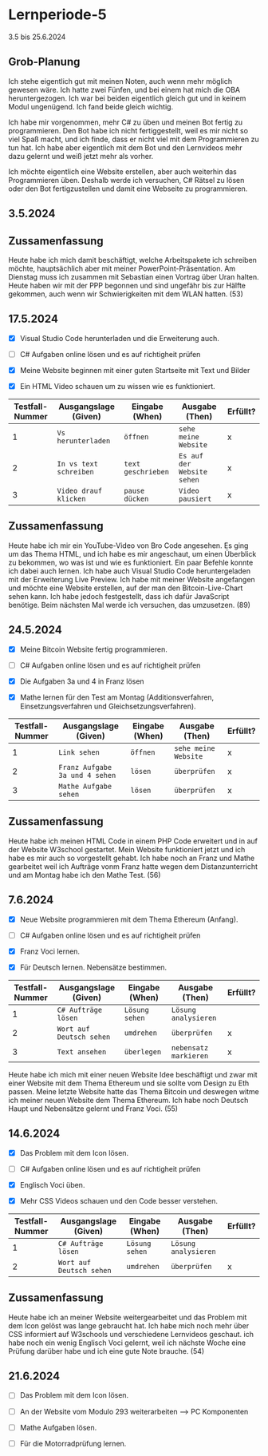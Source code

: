 # Lernperiode-5

3.5 bis 25.6.2024

## Grob-Planung

Ich stehe eigentlich gut mit meinen Noten, auch wenn mehr möglich gewesen wäre. Ich hatte zwei Fünfen, und bei einem hat mich die OBA heruntergezogen. Ich war bei beiden eigentlich gleich gut und in keinem Modul ungenügend. Ich fand beide gleich wichtig.

Ich habe mir vorgenommen, mehr C# zu üben und meinen Bot fertig zu programmieren. Den Bot habe ich nicht fertiggestellt, weil es mir nicht so viel Spaß macht, und ich finde, dass er nicht viel mit dem Programmieren zu tun hat. Ich habe aber eigentlich mit dem Bot und den Lernvideos mehr dazu gelernt und weiß jetzt mehr als vorher.

Ich möchte eigentlich eine Website erstellen, aber auch weiterhin das Programmieren üben. Deshalb werde ich versuchen, C# Rätsel zu lösen oder den Bot fertigzustellen und damit eine Webseite zu programmieren.



## 3.5.2024


## Zussamenfassung

Heute habe ich mich damit beschäftigt, welche Arbeitspakete ich schreiben möchte, hauptsächlich aber mit meiner PowerPoint-Präsentation. Am Dienstag muss ich zusammen mit Sebastian einen Vortrag über Uran halten. Heute haben wir mit der PPP begonnen und sind ungefähr bis zur Hälfte gekommen, auch wenn wir Schwierigkeiten mit dem WLAN hatten. (53)




## 17.5.2024

- [x] Visual Studio Code herunterladen und die Erweiterung auch.
- [ ] C# Aufgaben online lösen und es auf richtigheit prüfen
- [x] Meine Website beginnen mit einer guten Startseite mit Text und Bilder
- [x] Ein HTML Video schauen um zu wissen wie es funktioniert.


| Testfall-Nummer |	Ausgangslage (Given) |	Eingabe (When) |	Ausgabe (Then) |	Erfüllt? |
| --------------- | ------------------- | --------------- | ---------------- | -------- |
|   1 | `Vs herunterladen` | `öffnen`| `sehe meine Website` | x | 
|   2 | `In vs text schreiben` | `text geschrieben` | `Es auf der Website sehen` | x |
|   3 |  `Video drauf klicken` | `pause dücken`  | `Video pausiert` | x |



## Zussamenfassung

Heute habe ich mir ein YouTube-Video von Bro Code angesehen. Es ging um das Thema HTML, und ich habe es mir angeschaut, um einen Überblick zu bekommen, wo was ist und wie es funktioniert. Ein paar Befehle konnte ich dabei auch lernen. Ich habe auch Visual Studio Code heruntergeladen mit der Erweiterung Live Preview. Ich habe mit meiner Website angefangen und möchte eine Website erstellen, auf der man den Bitcoin-Live-Chart sehen kann. Ich habe jedoch festgestellt, dass ich dafür JavaScript benötige. Beim nächsten Mal werde ich versuchen, das umzusetzen. (89)


## 24.5.2024

- [x] Meine Bitcoin Website fertig programmieren.
- [ ] C# Aufgaben online lösen und es auf richtigheit prüfen
- [x] Die Aufgaben 3a und 4 in Franz lösen
- [x] Mathe lernen für den Test am Montag (Additionsverfahren, Einsetzungsverfahren und Gleichsetzungsverfahren).


| Testfall-Nummer |	Ausgangslage (Given) |	Eingabe (When) |	Ausgabe (Then) |	Erfüllt? |
| --------------- | ------------------- | --------------- | ---------------- | -------- |
|   1 | `Link sehen` | `öffnen`| `sehe meine Website` | x | 
|   2 |  `Franz Aufgabe 3a und 4 sehen` | `lösen`  | `überprüfen` | x |
|   3 |  `Mathe Aufgabe sehen` | `lösen`  | `überprüfen` | x |

## Zussamenfassung

Heute habe ich meinen HTML Code in einem PHP Code erweitert und in auf der Website W3school gestartet. Mein Website funktioniert jetzt und ich habe es mir auch so vorgestellt gehabt. Ich habe noch an Franz und Mathe gearbeitet weil ich Aufträge 
vonm Franz hatte wegen dem Distanzunterricht und am Montag habe ich den Mathe Test. (56)


## 7.6.2024

- [x] Neue Website programmieren mit dem Thema Ethereum (Anfang).
- [ ] C# Aufgaben online lösen und es auf richtigheit prüfen
- [x] Franz Voci lernen.
- [x] Für Deutsch lernen. Nebensätze bestimmen.


| Testfall-Nummer |	Ausgangslage (Given) |	Eingabe (When) |	Ausgabe (Then) |	Erfüllt? |
| --------------- | ------------------- | --------------- | ---------------- | -------- |
|   1 | `C# Aufträge lösen` | `Lösung sehen`| `Lösung analysieren` |  | 
|   2 |  `Wort auf Deutsch sehen` | `umdrehen`  | `überprüfen` | x |
|   3 |  `Text ansehen` | `überlegen`  | `nebensatz markieren` | x |


Heute habe ich mich mit einer neuen Website Idee beschäftigt und zwar mit einer Website mit dem Thema Ethereum und sie sollte vom Design zu Eth passen. Meine letzte Website hatte das Thema Bitcoin und deswegen witme ich meiner neuen Website dem Thema Ethereum. Ich habe noch Deutsch Haupt und Nebensätze gelernt und Franz Voci. (55)

## 14.6.2024

- [x] Das Problem mit dem Icon lösen.
- [ ] C# Aufgaben online lösen und es auf richtigheit prüfen
- [x] Englisch Voci üben.
- [x] Mehr CSS Videos schauen und den Code besser verstehen.


| Testfall-Nummer |	Ausgangslage (Given) |	Eingabe (When) |	Ausgabe (Then) |	Erfüllt? |
| --------------- | ------------------- | --------------- | ---------------- | -------- |
|   1 | `C# Aufträge lösen` | `Lösung sehen`| `Lösung analysieren` |  | 
|   2 |  `Wort auf Deutsch sehen` | `umdrehen`  | `überprüfen` | x |


## Zussamenfassung

Heute habe ich an meiner Website weitergearbeitet und das Problem mit dem Icon gelöst was lange gebraucht hat. Ich habe mich noch mehr über CSS informiert auf W3schools und verschiedene Lernvideos geschaut. ich habe noch ein wenig Englisch Voci gelernt, weil ich nächste Woche eine Prüfung darüber habe und ich eine gute Note brauche. (54)


## 21.6.2024

- [ ] Das Problem mit dem Icon lösen.
- [ ] An der Website vom Modulo 293 weiterarbeiten --> PC Komponenten
- [ ] Mathe Aufgaben lösen.
- [ ] Für die Motorradprüfung lernen.







